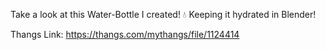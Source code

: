 Take a look at this Water-Bottle I created! 💧 Keeping it hydrated in Blender!

Thangs Link: https://thangs.com/mythangs/file/1124414
